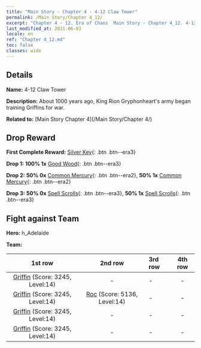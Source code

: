 ```yaml
---
title: "Main Story - Chapter 4 - 4-12 Claw Tower"
permalink: /Main Story/Chapter 4_12/
excerpt: "Chapter 4 - 12. Era of Chaos  Main Story - Chapter 4_12. 4-12 Claw Tower"
last_modified_at: 2021-06-03
locale: en
ref: "Chapter 4_12.md"
toc: false
classes: wide
---
```


## Details

 **Name:** 4-12 Claw Tower

 **Description:** About 1000 years ago, King Rion Gryphonheart's army began training Griffins for war.

 **Related to:** [Main Story Chapter 4](/Main Story/Chapter 4/)

## Drop Reward

 **First Complete Reward:** [Silver Key](/Items/con_693/){: .btn .btn--era3}

 **Drop 1:** **100% 1x** [Good Wood](/Items/mat_13/){: .btn .btn--era3}

 **Drop 2:** **50% 0x** [Common Mercury](/Items/mat_8/){: .btn .btn--era2}, **50% 1x** [Common Mercury](/Items/mat_8/){: .btn .btn--era2}

 **Drop 3:** **50% 0x** [Spell Scrolls](/Items/con_694/){: .btn .btn--era3}, **50% 1x** [Spell Scrolls](/Items/con_694/){: .btn .btn--era3}


## Fight against Team
 **Hero:** h_Adelaide

 **Team:**


  | 1st row | 2nd row | 3rd row | 4th row |
  |:----:|:----:|:----|:----:|
  | [Griffin](/units/Griffin/) (Score: 3245, Level:14)  | - | - | - |
  | [Griffin](/units/Griffin/) (Score: 3245, Level:14)  | [Roc](/units/Roc/) (Score: 5136, Level:14)  | - | - |
  | [Griffin](/units/Griffin/) (Score: 3245, Level:14)  | - | - | - |
  | [Griffin](/units/Griffin/) (Score: 3245, Level:14)  | - | - | - |


